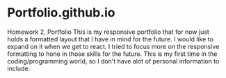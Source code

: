 # Portfolio.github.io
Homework 2, Portfolio
This is my responsive portfolio that for now just holds a formatted layout that I have in mind for the future. I would like to expand on it when we get to react. I tried to focus more on the responsive formatting to hone in those skills for the future. This is my first time in the coding/programming world, so I don't have alot of personal information to include. 
